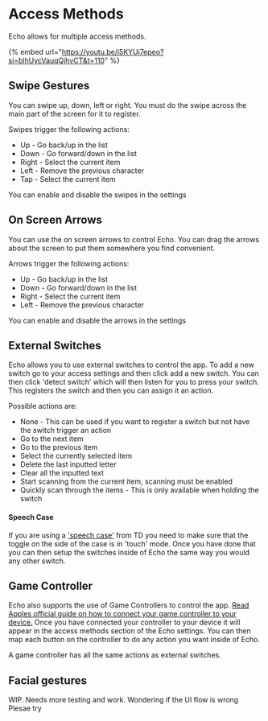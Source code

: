 # Access Methods

Echo allows for multiple access methods.

{% embed url="https://youtu.be/i5KYUj7epeo?si=blhUycVauqQjhvCT&t=110" %}

## Swipe Gestures

You can swipe up, down, left or right. You must do the swipe across the main part of the screen for it to register.&#x20;

Swipes trigger the following actions:

* Up - Go back/up in the list
* Down - Go forward/down in the list
* Right - Select the current item
* Left - Remove the previous character
* Tap - Select the current item

You can enable and disable the swipes in the settings

## On Screen Arrows

You can use the on screen arrows to control Echo. You can drag the arrows about the screen to put them somewhere you find convenient.

Arrows trigger the following actions:

* Up - Go back/up in the list
* Down - Go forward/down in the list
* Right - Select the current item
* Left - Remove the previous character

You can enable and disable the arrows in the settings

## External Switches

Echo allows you to use external switches to control the app. To add a new switch go to your access settings and then click add a new switch. You can then click 'detect switch' which will then listen for you to press your switch. This registers the switch and then you can assign it an action.

Possible actions are:

* None - This can be used if you want to register a switch but not have the switch trigger an action
* Go to the next item
* Go to the previous item
* Select the currently selected item
* Delete the last inputted letter
* Clear all the inputted text
* Start scanning from the current item, scanning must be enabled
* Quickly scan through the items - This is only available when holding the switch

#### Speech Case

If you are using a ['speech case'](https://uk.tobiidynavox.com/products/speech-case) from TD you need to make sure that the toggle on the side of the case is in 'touch' mode. Once you have done that you can then setup the switches inside of Echo the same way you would any other switch.

## Game Controller

Echo also supports the use of Game Controllers to control the app. [Read Apples official guide on how to connect your game controller to your device.](https://support.apple.com/en-gb/111099) Once you have connected your controller to your device it will appear in the access methods section of the Echo settings. You can then map each button on the controller to do any action you want inside of Echo.&#x20;

A game controller has all the same actions as external switches.

## Facial gestures

WIP. Needs more testing and work. Wondering if the UI flow is wrong Plesae try